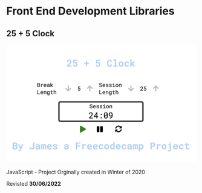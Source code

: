 # Front End Development Libraries

## 25 + 5 Clock

![Screenshot from 25 + 5 Clock](/25+5-Clock.png "Freecodecamp 25 + 5 App")

JavaScript - Project Orginally created in Winter of 2020

Revisted **30/06/2022**
